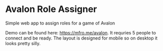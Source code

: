 # Avalon Role Assigner
Simple web app to assign roles for a game of Avalon

Demo can be found here: https://mfro.me/avalon. It requries 5 people to connect and be ready. The layout is designed for mobile so on desktop it looks pretty silly.
